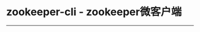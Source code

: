 # zookeeper-cli - zookeeper微客户端

------

  [1]: http://localhost:8080/zookeeper-web
  [2]: ./doc/img/index.jpg